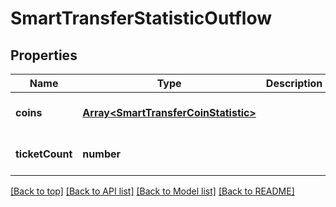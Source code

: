 # SmartTransferStatisticOutflow

## Properties

|Name | Type | Description | Notes|
|------------ | ------------- | ------------- | -------------|
|**coins** | [**Array&lt;SmartTransferCoinStatistic&gt;**](SmartTransferCoinStatistic.md) |  | [optional] [default to undefined]|
|**ticketCount** | **number** |  | [optional] [default to undefined]|




[[Back to top]](#) [[Back to API list]](../../README.md#documentation-for-api-endpoints) [[Back to Model list]](../../README.md#documentation-for-models) [[Back to README]](../../README.md)
